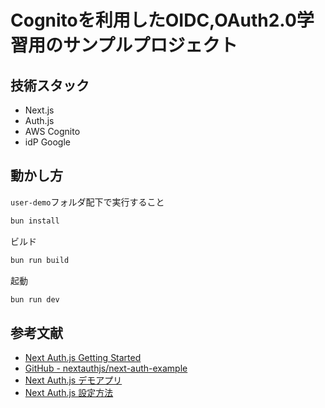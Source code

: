 # Cognitoを利用したOIDC,OAuth2.0学習用のサンプルプロジェクト

## 技術スタック
- Next.js
- Auth.js
- AWS Cognito
- idP Google

## 動かし方

`user-demo`フォルダ配下で実行すること

```bash
bun install
```

ビルド

```bash
bun run build
```

起動

```bash
bun run dev
```

## 参考文献
- [Next Auth.js Getting Started](https://next-auth.js.org/getting-started/example)
- [GitHub - nextauthjs/next-auth-example](https://github.com/nextauthjs/next-auth-example)
- [Next Auth.js デモアプリ](https://next-auth-example.vercel.app/)
- [Next Auth.js 設定方法](https://next-auth.js.org/configuration/initialization)